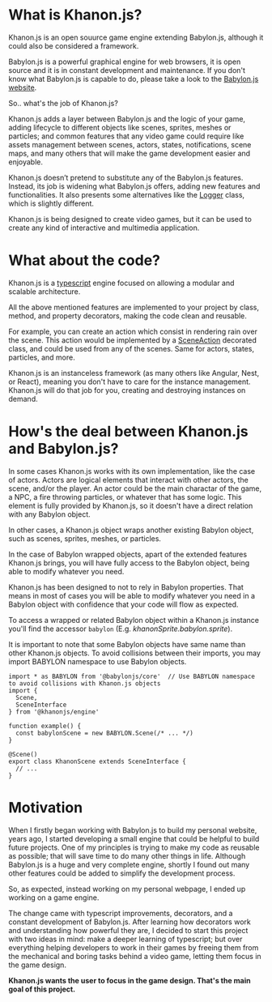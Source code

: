 # What is Khanon.js?

Khanon.js is an open souurce game engine extending Babylon.js, although it could also be considered a framework.

Babylon.js is a powerful graphical engine for web browsers, it is open source and it is in constant development and maintenance. If you don't know what Babylon.js is capable to do, please take a look to the [Babylon.js website](https://babylonjs.com/).

So.. what's the job of Khanon.js?

Khanon.js adds a layer between Babylon.js and the logic of your game, adding lifecycle to different objects like scenes, sprites, meshes or particles; and common features that any video game could require like assets management between scenes, actors, states, notifications, scene maps, and many others that will make the game development easier and enjoyable.

Khanon.js doesn’t pretend to substitute any of the Babylon.js features. Instead, its job is widening what Babylon.js offers, adding new features and functionalities. It also presents some alternatives like the [Logger](https://khanonjs.com/api-docs/classes/modules_logger.Logger.html) class, which is slightly different.

Khanon.js is being designed to create video games, but it can be used to create any kind of interactive and multimedia application.

# What about the code?

Khanon.js is a [typescript](https://www.typescriptlang.org/) engine focused on allowing a modular and scalable architecture.

All the above mentioned features are implemented to your project by class, method, and property decorators, making the code clean and reusable.

For example, you can create an action which consist in rendering rain over the scene. This action would be implemented by a [SceneAction](https://khanonjs.com/api-docs/modules/decorators_scene_scene_action.html) decorated class, and could be used from any of the scenes. Same for actors, states, particles, and more.

Khanon.js is an instanceless framework (as many others like Angular, Nest, or React), meaning you don't have to care for the instance management. Khanon.js will do that job for you, creating and destroying instances on demand.

# How's the deal between Khanon.js and Babylon.js?

In some cases Khanon.js works with its own implementation, like the case of actors. Actors are logical elements that interact with other actors, the scene, and/or the player. An actor could be the main charactar of the game, a NPC, a fire throwing particles, or whatever that has some logic. This element is fully provided by Khanon.js, so it doesn't have a direct relation with any Babylon object.

In other cases, a Khanon.js object wraps another existing Babylon object, such as scenes, sprites, meshes, or particles.

In the case of Babylon wrapped objects, apart of the extended features Khanon.js brings, you will have fully access to the Babylon object, being able to modify whatever you need.

Khanon.js has been designed to not to rely in Babylon properties. That means in most of cases you will be able to modify whatever you need in a Babylon object with confidence that your code will flow as expected.

To access a wrapped or related Babylon object within a Khanon.js instance you'll find the accessor `babylon` (E.g. *khanonSprite.babylon.sprite*).

It is important to note that some Babylon objects have same name than other Khanon.js objects. To avoid collisions between their imports, you may import BABYLON namespace to use Babylon objects.
```
import * as BABYLON from '@babylonjs/core'  // Use BABYLON namespace to avoid collisions with Khanon.js objects
import {
  Scene,
  SceneInterface
} from '@khanonjs/engine'

function example() {
  const babylonScene = new BABYLON.Scene(/* ... */)
}

@Scene()
export class KhanonScene extends SceneInterface {
  // ...
}
```

# Motivation

When I firstly began working with Babylon.js to build my personal website, years ago, I started developing a small engine that could be helpful to build future projects. One of my principles is trying to make my code as reusable as possible; that will save time to do many other things in life. Although Babylon.js is a huge and very complete engine, shortly I found out many other features could be added to simplify the development process.

So, as expected, instead working on my personal webpage, I ended up working on a game engine.

The change came with typescript improvements, decorators, and a constant development of Babylon.js. After learning how decorators work and understanding how powerful they are, I decided to start this project with two ideas in mind: make a deeper learning of typescript; but over everything helping developers to work in their games by freeing them from the mechanical and boring tasks behind a video game, letting them focus in the game design.

**Khanon.js wants the user to focus in the game design. That's the main goal of this project.**